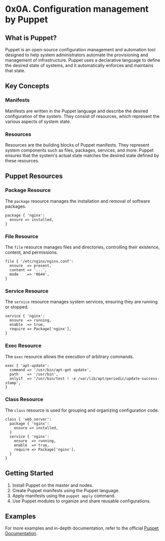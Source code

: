 # 0x0A. Configuration management by Puppet

## What is Puppet?

Puppet is an open-source configuration management and automation tool designed to help system administrators automate the provisioning and management of infrastructure. Puppet uses a declarative language to define the desired state of systems, and it automatically enforces and maintains that state.

## Key Concepts

### Manifests

Manifests are written in the Puppet language and describe the desired configuration of the system. They consist of resources, which represent the various aspects of system state.

### Resources

Resources are the building blocks of Puppet manifests. They represent system components such as files, packages, services, and more. Puppet ensures that the system's actual state matches the desired state defined by these resources.

## Puppet Resources

### Package Resource

The `package` resource manages the installation and removal of software packages.

```puppet
package { 'nginx':
  ensure => installed,
}
```

### File Resource

The `file` resource manages files and directories, controlling their existence, content, and permissions.

```puppet
file { '/etc/nginx/nginx.conf':
  ensure  => present,
  content => '...',
  mode    => '0644',
}
```

### Service Resource

The `service` resource manages system services, ensuring they are running or stopped.

```puppet
service { 'nginx':
  ensure  => running,
  enable  => true,
  require => Package['nginx'],
}
```

### Exec Resource

The `exec` resource allows the execution of arbitrary commands.

```puppet
exec { 'apt-update':
  command => '/usr/bin/apt-get update',
  path    => '/usr/bin',
  onlyif  => '/usr/bin/test ! -e /var/lib/apt/periodic/update-success-stamp',
}
```

### Class Resource

The `class` resource is used for grouping and organizing configuration code.

```puppet
class { 'web_server':
  package { 'nginx':
    ensure => installed,
  }
  service { 'nginx':
    ensure  => running,
    enable  => true,
    require => Package['nginx'],
  }
}
```

## Getting Started

1. Install Puppet on the master and nodes.
2. Create Puppet manifests using the Puppet language.
3. Apply manifests using the `puppet apply` command.
4. Use Puppet modules to organize and share reusable configurations.

## Examples

For more examples and in-depth documentation, refer to the official [Puppet Documentation](https://puppet.com/docs/puppet/latest/).
